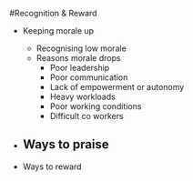 #Recognition & Reward

- Keeping morale up
  - Recognising low morale
  - Reasons morale drops
    - Poor leadership
    - Poor communication
    - Lack of empowerment or autonomy
    - Heavy workloads
    - Poor working conditions
    - Difficult co workers

- Ways to praise
  -

- Ways to reward
